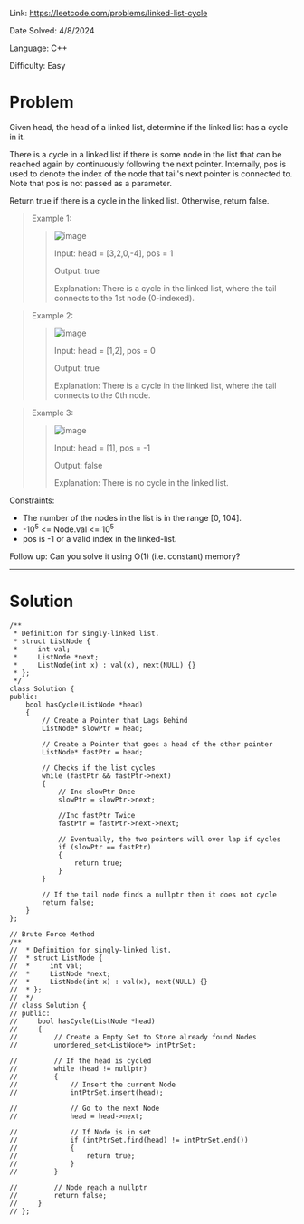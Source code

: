 Link: https://leetcode.com/problems/linked-list-cycle

Date Solved: 4/8/2024

Language: C++

Difficulty: Easy

# Problem

Given head, the head of a linked list, determine if the linked list has a cycle in it.

There is a cycle in a linked list if there is some node in the list that can be reached again by continuously following the next pointer. Internally, pos is used to denote the index of the node that tail's next pointer is connected to. Note that pos is not passed as a parameter.

Return true if there is a cycle in the linked list. Otherwise, return false.

>Example 1:
>
>>![image](https://github.com/BrianDang03/Leet-Code-Solved/assets/124744302/5f2d9349-0187-48a5-900e-133f8dac4441)
>>
>>Input: head = [3,2,0,-4], pos = 1
>>
>>Output: true
>>
>>Explanation: There is a cycle in the linked list, where the tail connects to the 1st node (0-indexed).

>Example 2:
>
>>![image](https://github.com/BrianDang03/Leet-Code-Solved/assets/124744302/e46b8234-c0d8-43a6-adc0-5d8749a21baf)
>>
>>Input: head = [1,2], pos = 0
>>
>>Output: true
>>
>>Explanation: There is a cycle in the linked list, where the tail connects to the 0th node.

>Example 3:
>
>>![image](https://github.com/BrianDang03/Leet-Code-Solved/assets/124744302/a822f03a-28c3-4a2b-a66f-ae4c1f3930a3)
>>
>>Input: head = [1], pos = -1
>>
>>Output: false
>>
>>Explanation: There is no cycle in the linked list.
 
Constraints:

- The number of the nodes in the list is in the range [0, 104].
- -10<sup>5</sup> <= Node.val <= 10<sup>5</sup>
- pos is -1 or a valid index in the linked-list.
 

Follow up: Can you solve it using O(1) (i.e. constant) memory?

---

# Solution

```
/**
 * Definition for singly-linked list.
 * struct ListNode {
 *     int val;
 *     ListNode *next;
 *     ListNode(int x) : val(x), next(NULL) {}
 * };
 */
class Solution {
public:
    bool hasCycle(ListNode *head) 
    {
        // Create a Pointer that Lags Behind
        ListNode* slowPtr = head;

        // Create a Pointer that goes a head of the other pointer
        ListNode* fastPtr = head;

        // Checks if the list cycles
        while (fastPtr && fastPtr->next)
        {
            // Inc slowPtr Once
            slowPtr = slowPtr->next;
            
            //Inc fastPtr Twice
            fastPtr = fastPtr->next->next;

            // Eventually, the two pointers will over lap if cycles
            if (slowPtr == fastPtr)
            {
                return true;
            }
        }  

        // If the tail node finds a nullptr then it does not cycle 
        return false;
    }
};

// Brute Force Method
/**
//  * Definition for singly-linked list.
//  * struct ListNode {
//  *     int val;
//  *     ListNode *next;
//  *     ListNode(int x) : val(x), next(NULL) {}
//  * };
//  */
// class Solution {
// public:
//     bool hasCycle(ListNode *head) 
//     {
//         // Create a Empty Set to Store already found Nodes
//         unordered_set<ListNode*> intPtrSet;

//         // If the head is cycled
//         while (head != nullptr)
//         {
//             // Insert the current Node
//             intPtrSet.insert(head);
            
//             // Go to the next Node
//             head = head->next;

//             // If Node is in set
//             if (intPtrSet.find(head) != intPtrSet.end())
//             {
//                 return true;
//             }
//         }   

//         // Node reach a nullptr
//         return false;
//     }
// };
```
